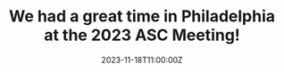 ---
title: "We had a great time in Philadelphia at the 2023 ASC Meeting!"
categories: []
date: "2023-11-18T11:00:00Z"
publishdate: "2023-11-18T11:00:00z"
featured: false
image: 
  caption: ""
  focal_point: "smart"
projects: []
summary: null
tags:
authors:
- admin
- huff
- hashimi
subtitle: ""
url_pdf: ""
draft: false
---